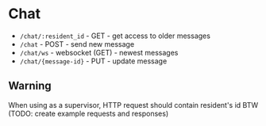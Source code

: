 # Chat
- `/chat/:resident_id` - GET - get access to older messages
- `/chat` - POST - send new message
- `/chat/ws` - websocket (GET) - newest messages
- `/chat/{message-id}` - PUT - update message

## Warning
When using as a supervisor, HTTP request should contain resident's id
BTW (TODO: create example requests and responses)
